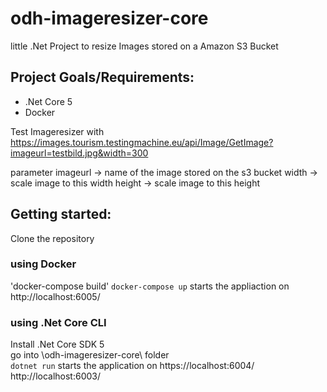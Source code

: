 # odh-imageresizer-core

little .Net Project to resize Images stored on a Amazon S3 Bucket

## Project Goals/Requirements:

* .Net Core 5
* Docker

Test Imageresizer with
https://images.tourism.testingmachine.eu/api/Image/GetImage?imageurl=testbild.jpg&width=300

parameter
imageurl -> name of the image stored on the s3 bucket
width -> scale image to this width
height -> scale image to this height

## Getting started:

Clone the repository

### using Docker

'docker-compose build'
`docker-compose up` starts the appliaction on http://localhost:6005/

### using .Net Core CLI

Install .Net Core SDK 5\
go into \odh-imageresizer-core\ folder \
`dotnet run`
starts the application on 
https://localhost:6004/
http://localhost:6003/
